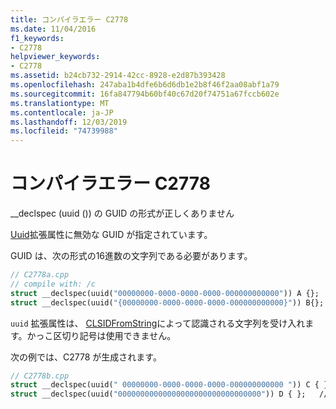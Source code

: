 ```yaml
---
title: コンパイラエラー C2778
ms.date: 11/04/2016
f1_keywords:
- C2778
helpviewer_keywords:
- C2778
ms.assetid: b24cb732-2914-42cc-8928-e2d87b393428
ms.openlocfilehash: 247aba1b4dfe6b6d6db1e2b8f46f2aa08abf1a79
ms.sourcegitcommit: 16fa847794b60bf40c67d20f74751a67fccb602e
ms.translationtype: MT
ms.contentlocale: ja-JP
ms.lasthandoff: 12/03/2019
ms.locfileid: "74739988"
---
```

# <a name="compiler-error-c2778"></a>コンパイラエラー C2778

__declspec (uuid ()) の GUID の形式が正しくありません

[Uuid](../../cpp/uuid-cpp.md)拡張属性に無効な GUID が指定されています。

GUID は、次の形式の16進数の文字列である必要があります。

```cpp
// C2778a.cpp
// compile with: /c
struct __declspec(uuid("00000000-0000-0000-0000-000000000000")) A {};
struct __declspec(uuid("{00000000-0000-0000-0000-000000000000}")) B{};
```

`uuid` 拡張属性は、 [CLSIDFromString](/windows/win32/api/combaseapi/nf-combaseapi-clsidfromstring)によって認識される文字列を受け入れます。かっこ区切り記号は使用できません。

次の例では、C2778 が生成されます。

```cpp
// C2778b.cpp
struct __declspec(uuid(" 00000000-0000-0000-0000-000000000000 ")) C { };   // C2778
struct __declspec(uuid("00000000000000000000000000000000")) D { };   // C2778
```
